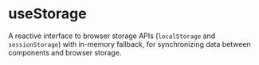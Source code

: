 <script setup>
  import DocsPageFeatures from '@/components/docs/DocsPageFeatures.vue'
</script>

# useStorage

A reactive interface to browser storage APIs (`localStorage` and `sessionStorage`) with in-memory fallback, for synchronizing data between components and browser storage.

<DocsPageFeatures />
